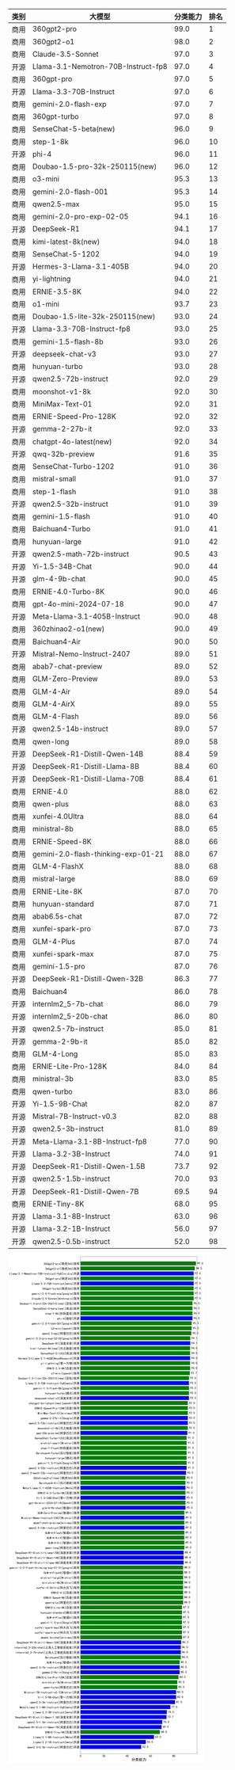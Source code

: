 
| 类别 | 大模型                         | 分类能力 | 排名 |
|-----|------------------------------|---------|----|
|商用|360gpt2-pro|99.0|1|
|商用|360gpt2-o1|98.0|2|
|商用|Claude-3.5-Sonnet|97.0|3|
|开源|Llama-3.1-Nemotron-70B-Instruct-fp8|97.0|4|
|商用|360gpt-pro|97.0|5|
|开源|Llama-3.3-70B-Instruct|97.0|6|
|商用|gemini-2.0-flash-exp|97.0|7|
|商用|360gpt-turbo|97.0|8|
|商用|SenseChat-5-beta(new)|96.0|9|
|商用|step-1-8k|96.0|10|
|开源|phi-4|96.0|11|
|商用|Doubao-1.5-pro-32k-250115(new)|96.0|12|
|商用|o3-mini|95.3|13|
|商用|gemini-2.0-flash-001|95.3|14|
|商用|qwen2.5-max|95.0|15|
|商用|gemini-2.0-pro-exp-02-05|94.1|16|
|开源|DeepSeek-R1|94.1|17|
|商用|kimi-latest-8k(new)|94.0|18|
|商用|SenseChat-5-1202|94.0|19|
|开源|Hermes-3-Llama-3.1-405B|94.0|20|
|商用|yi-lightning|94.0|21|
|商用|ERNIE-3.5-8K|94.0|22|
|商用|o1-mini|93.7|23|
|商用|Doubao-1.5-lite-32k-250115(new)|93.0|24|
|开源|Llama-3.3-70B-Instruct-fp8|93.0|25|
|商用|gemini-1.5-flash-8b|93.0|26|
|开源|deepseek-chat-v3|93.0|27|
|商用|hunyuan-turbo|93.0|28|
|开源|qwen2.5-72b-instruct|92.0|29|
|商用|moonshot-v1-8k|92.0|30|
|商用|MiniMax-Text-01|92.0|31|
|商用|ERNIE-Speed-Pro-128K|92.0|32|
|开源|gemma-2-27b-it|92.0|33|
|商用|chatgpt-4o-latest(new)|92.0|34|
|开源|qwq-32b-preview|91.6|35|
|商用|SenseChat-Turbo-1202|91.0|36|
|商用|mistral-small|91.0|37|
|商用|step-1-flash|91.0|38|
|开源|qwen2.5-32b-instruct|91.0|39|
|商用|gemini-1.5-flash|91.0|40|
|商用|Baichuan4-Turbo|91.0|41|
|商用|hunyuan-large|91.0|42|
|开源|qwen2.5-math-72b-instruct|90.5|43|
|开源|Yi-1.5-34B-Chat|90.0|44|
|开源|glm-4-9b-chat|90.0|45|
|商用|ERNIE-4.0-Turbo-8K|90.0|46|
|商用|gpt-4o-mini-2024-07-18|90.0|47|
|开源|Meta-Llama-3.1-405B-Instruct|90.0|48|
|商用|360zhinao2-o1(new)|90.0|49|
|商用|Baichuan4-Air|90.0|50|
|开源|Mistral-Nemo-Instruct-2407|89.0|51|
|商用|abab7-chat-preview|89.0|52|
|商用|GLM-Zero-Preview|89.0|53|
|商用|GLM-4-Air|89.0|54|
|商用|GLM-4-AirX|89.0|55|
|商用|GLM-4-Flash|89.0|56|
|开源|qwen2.5-14b-instruct|89.0|57|
|商用|qwen-long|89.0|58|
|开源|DeepSeek-R1-Distill-Qwen-14B|88.4|59|
|开源|DeepSeek-R1-Distill-Llama-8B|88.4|60|
|开源|DeepSeek-R1-Distill-Llama-70B|88.4|61|
|商用|ERNIE-4.0|88.0|62|
|商用|qwen-plus|88.0|63|
|商用|xunfei-4.0Ultra|88.0|64|
|商用|ministral-8b|88.0|65|
|商用|ERNIE-Speed-8K|88.0|66|
|商用|gemini-2.0-flash-thinking-exp-01-21|88.0|67|
|商用|GLM-4-FlashX|88.0|68|
|商用|mistral-large|88.0|69|
|商用|ERNIE-Lite-8K|87.0|70|
|商用|hunyuan-standard|87.0|71|
|商用|abab6.5s-chat|87.0|72|
|商用|xunfei-spark-pro|87.0|73|
|商用|GLM-4-Plus|87.0|74|
|商用|xunfei-spark-max|87.0|75|
|商用|gemini-1.5-pro|87.0|76|
|开源|DeepSeek-R1-Distill-Qwen-32B|86.3|77|
|商用|Baichuan4|86.0|78|
|开源|internlm2_5-7b-chat|86.0|79|
|开源|internlm2_5-20b-chat|86.0|80|
|开源|qwen2.5-7b-instruct|85.0|81|
|开源|gemma-2-9b-it|85.0|82|
|商用|GLM-4-Long|85.0|83|
|商用|ERNIE-Lite-Pro-128K|84.0|84|
|商用|ministral-3b|83.0|85|
|商用|qwen-turbo|83.0|86|
|开源|Yi-1.5-9B-Chat|82.0|87|
|开源|Mistral-7B-Instruct-v0.3|82.0|88|
|开源|qwen2.5-3b-instruct|81.0|89|
|开源|Meta-Llama-3.1-8B-Instruct-fp8|77.0|90|
|开源|Llama-3.2-3B-Instruct|74.0|91|
|开源|DeepSeek-R1-Distill-Qwen-1.5B|73.7|92|
|开源|qwen2.5-1.5b-instruct|70.0|93|
|开源|DeepSeek-R1-Distill-Qwen-7B|69.5|94|
|商用|ERNIE-Tiny-8K|68.0|95|
|开源|Llama-3.1-8B-Instruct|63.0|96|
|开源|Llama-3.2-1B-Instruct|56.0|97|
|开源|qwen2.5-0.5b-instruct|52.0|98|


![lin](../pic/classification.png)
